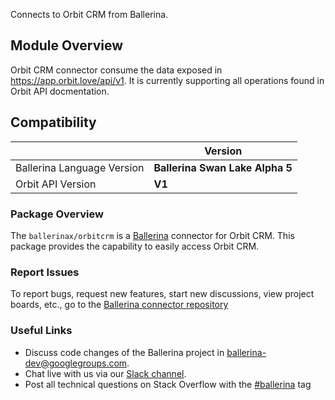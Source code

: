 Connects to Orbit CRM from Ballerina.

## Module Overview

Orbit CRM connector consume the data exposed in https://app.orbit.love/api/v1. It is currently supporting all operations found in Orbit API docmentation.

## Compatibility
|                               | Version                         |
|-------------------------------|---------------------------------|
| Ballerina Language Version    | **Ballerina Swan Lake Alpha 5** |
| Orbit API Version             | **V1**                          |

### Package Overview
The `ballerinax/orbitcrm` is a [Ballerina](https://ballerina.io/) connector for Orbit CRM.
This package provides the capability to easily access Orbit CRM.
### Report Issues
To report bugs, request new features, start new discussions, view project boards, etc., go to the [Ballerina connector repository](link)
### Useful Links
- Discuss code changes of the Ballerina project in [ballerina-dev@googlegroups.com](mailto:ballerina-dev@googlegroups.com).
- Chat live with us via our [Slack channel](https://ballerina.io/community/slack/).
- Post all technical questions on Stack Overflow with the [#ballerina](https://stackoverflow.com/questions/tagged/ballerina) tag
